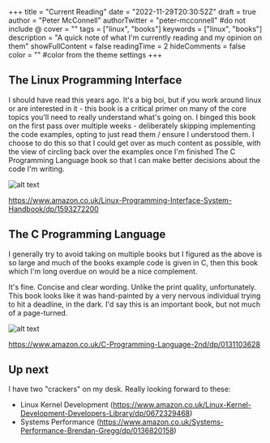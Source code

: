 +++
title = "Current Reading"
date = "2022-11-29T20:30:52Z"
draft = true
author = "Peter McConnell"
authorTwitter = "peter-mcconnell" #do not include @
cover = ""
tags = ["linux", "books"]
keywords = ["linux", "books"]
description = "A quick note of what I'm currently reading and my opinion on them"
showFullContent = false
readingTime = 2
hideComments = false
color = "" #color from the theme settings
+++

The Linux Programming Interface
-------------------------------

I should have read this years ago. It's a big boi, but if you work around linux
or are interested in it - this book is a critical primer on many of the core
topics you'll need to really understand what's going on. I binged this book on
the first pass over multiple weeks - deliberately skipping implementing the
code examples, opting to just read them / ensure I understood them. I choose to
do this so that I could get over as much content as possible, with the view of
circling back over the examples once I'm finished The C Programming Language
book so that I can make better decisions about the code I'm writing.

![alt text](https://s.cdnshm.com/catalog/pt/t/33820519/linux-programming-interface.jpg "Buy it")

https://www.amazon.co.uk/Linux-Programming-Interface-System-Handbook/dp/1593272200


The C Programming Language
--------------------------

I generally try to avoid taking on multiple books but I figured as the above is
so large and much of the books example code is given in C, then this book which
I'm long overdue on would be a nice complement.

It's fine. Concise and clear wording. Unlike the print quality, unfortunately.
This book looks like it was hand-painted by a very nervous individual trying
to hit a deadline, in the dark. I'd say this is an important book, but not much
of a page-turned.

![alt text](https://m.media-amazon.com/images/I/C1bOAdsnZnS._CR504,0,3024,3024_UX256.jpg "Buy it")

https://www.amazon.co.uk/C-Programming-Language-2nd/dp/0131103628


Up next
-------

I have two "crackers" on my desk. Really looking forward to these:

- Linux Kernel Development (https://www.amazon.co.uk/Linux-Kernel-Development-Developers-Library/dp/0672329468)
- Systems Performance (https://www.amazon.co.uk/Systems-Performance-Brendan-Gregg/dp/0136820158)

